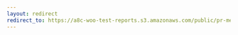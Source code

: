 ```yaml
---
layout: redirect
redirect_to: https://a8c-woo-test-reports.s3.amazonaws.com/public/pr-merge/41599/e2e/index.html
---
```

